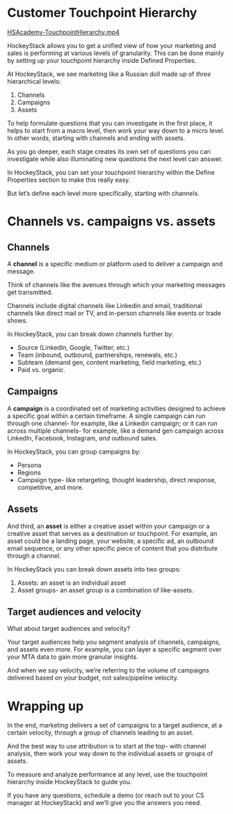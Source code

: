 # Customer Touchpoint Hierarchy

[HSAcademy-TouchpointHierarchy.mp4](Customer%20Touchpoint%20Hierarchy%208214d406ce5a401ebaa8172871e50fa8/HSAcademy-TouchpointHierarchy.mp4)

HockeyStack allows you to get a unified view of how your marketing and sales is performing at various levels of granularity. This can be done mainly by setting up your touchpoint hierarchy inside Defined Properties. 

At HockeyStack, we see marketing like a Russian doll made up of *three* hierarchical levels:

1. Channels
2. Campaigns
3. Assets

To help formulate questions that you can investigate in the first place, it helps to start from a macro level, then work your way down to a micro level. In other words, starting with channels and ending with assets.

As you go deeper, each stage creates its own set of questions you can investigate while also illuminating new questions the next level can answer.

In HockeyStack, you can set your touchpoint hierarchy within the Define Properties section to make this really easy.

But let’s define each level more specifically, starting with channels.

# **Channels vs. campaigns vs. assets**

## Channels

A **channel** is a specific medium or platform used to deliver a campaign and message.

Think of channels like the avenues through which your marketing messages get transmitted.

Channels include digital channels like Linkedin and email, traditional channels like direct mail or TV, and in-person channels like events or trade shows.

In HockeyStack, you can break down channels further by:

- Source (LinkedIn, Google, Twitter, etc.)
- Team (inbound, outbound, partnerships, renewals, etc.)
- Subteam (demand gen, content marketing, field marketing, etc.)
- Paid vs. organic.

## Campaigns

A **campaign** is a coordinated set of marketing activities designed to achieve a specific goal within a certain timeframe. A single campaign can run through one channel- for example, like a Linkedin campaign; or it can run across multiple channels- for example, like a demand gen campaign across LinkedIn, Facebook, Instagram, *and* outbound sales.

In HockeyStack, you can group campaigns by:

- Persona
- Regions
- Campaign type- like retargeting, thought leadership, direct response, competitive, and more.

## Assets

And third, an **asset** is either a creative asset within your campaign or a creative asset that serves as a destination or touchpoint. For example, an asset could be a landing page, your website, a specific ad, an outbound email sequence, or any other specific piece of content that you distribute through a channel.

In HockeyStack you can break down assets into two groups: 

1. Assets:  an asset is an individual asset
2. Asset groups- an asset group is a combination of like-assets.

## Target audiences and velocity

What about target audiences and velocity?

Your target audiences help you segment analysis of channels, campaigns, and assets even more. For example, you can layer a specific segment over your MTA data to gain more granular insights.

And when we say velocity, we’re referring to the volume of campaigns delivered based on your budget, not sales/pipeline velocity.

# **Wrapping up**

In the end, marketing delivers a set of campaigns to a target audience, at a certain velocity, through a group of channels leading to an asset.

And the best way to use attribution is to start at the top- with channel analysis, then work your way down to the individual assets or groups of assets.

To measure and analyze performance at any level, use the touchpoint hierarchy inside HockeyStack to guide you.

If you have any questions, schedule a demo (or reach out to your CS manager at HockeyStack) and we’ll give you the answers you need.